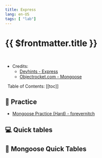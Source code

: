 ```yaml
---
title: Express
lang: en-US
tags: [ "lab"]
---
```


# {{ $frontmatter.title }}

<TagBadge />

&nbsp;
&nbsp;
- Credits:
  - [Devhints - Express](https://devhints.io/express)
  - [Objectrocket.com - Mongoose](https://kb.objectrocket.com/mongo-db/the-mongoose-cheat-sheet-225)


&nbsp;
Table of Contents:
[[toc]]

## 🎯 Practice
- [Mongoose Practice (Hard) - forevernitch ](https://quizlet.com/484787929/mongoose-flash-cards/)

## 💻 Quick tables

<table-code>

<table-row-code title="Settings"  
code="
app.set('x', 'yyy')
app.get('x') ..'yyy'
app.enable('trust proxy')
app.disable('trust proxy')
app.enabled('trust proxy')  // true
" />

<table-row-code title="Request"  
code="
// GET  /user/tj
req.path         ///user/tj
req.url          ///user/tj
req.xhr          //rue|fals
req.method       //GET
req.params
req.params.name  //tj
req.params[0]
" />

<table-row-code title="Settings"  
code="
app.set('x', 'yyy')
app.get('x') ..'yyy'
app.enable('trust proxy')
app.disable('trust proxy')
app.enabled('trust proxy')  // true
" />

<table-row-code title="Request"  
code="
// GET /search?q=tobi+ferret
req.query.q // tobi ferret
" />

<table-row-code title="Cookies"  
code="
req.cookies
" />

<table-row-code title="Response | Redirect"  
code="
res.redirect('/')
res.redirect(301, '/')
" />

<table-row-code title="Response | Set"  
code="
res.set('Content-Type', 'text/html')
" />

<table-row-code title="Response | Send"  
code="
res.send('hi')
res.send(200, 'hi')
" />

<table-row-code title="Response | json"  
code="
res.json({ a: 2 })
" />

</table-code>


## 💾 Mongoose Quick Tables

<table-code>

<table-row-code title="Product Schema"  
code='
var mongoose = require("mongoose");
var Schema = mongoose.Schema;
var ProductSchema = new Schema({ 
  name: {
    type: String,
    required: true
  },
  brand: {
    type: String,
    required: false
  },
  order: {
    type: Schema.Types.ObjectId,
    ref: "Order"
  }
});
var Product = mongoose.model("Product", ProductSchema);
// Export the Article model
module.exports = Product;
' />

<table-row-code title="Product Schema"  
code="
res.json({ a: 2 })
" />

<table-row-code title="Creating Documents based on the model" 
code='
var mongoose = require("mongoose");
var db = require("./models");
mongoose.connect("mongodb://localhost:27017/grocerydb", { useNewUrlParser: true });
' />



<table-row-code title="Creating Documents | with an array" 
code='
var product = { name: "Soda", brand: "demoBrand" };
db.Product.create(product)
.then(function(dbProduct) {
    console.log(dbProduct);
})
.catch(function(err) {
    console.log(err);
});
' />


<table-row-code title="Finding documents" 
code='
var mongoose = require("mongoose");
var db = require("./models");
mongoose.connect("mongodb://localhost:27017/grocerydb", { useNewUrlParser: true });
' />

<table-row-code title="Updating" 
code="
db.Product.updateOne({ name: 'Soda' }, { brand: 'newBrand' });
db.Product.updateMany({ brand: 'demoBrand' }, { quantity: 500 });
" />

<table-row-code title="Delete Documents" 
code="
 db.Product.deleteOne({ name: 'Soda' });
 db.Product.deleteMany({ quantity: { $gte: 100 } });
" />

</table-code>